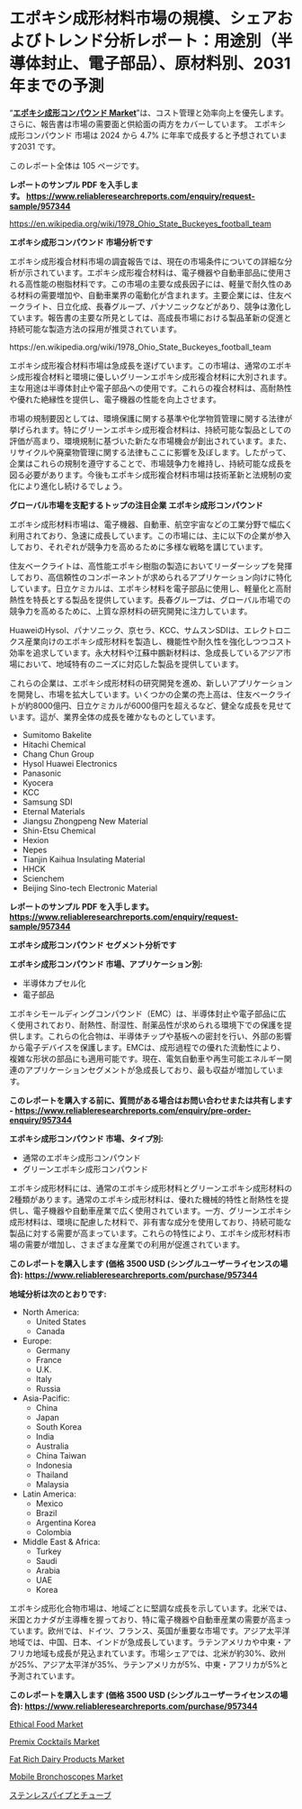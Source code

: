 <p><h1>エポキシ成形材料市場の規模、シェアおよびトレンド分析レポート：用途別（半導体封止、電子部品）、原材料別、2031年までの予測</h1></p><p>&ldquo;<strong><a href="https://www.reliableresearchreports.com/epoxy-molding-compounds-r957344?utm_campaign=107&utm_medium=9&utm_source=Github&utm_content=ia&utm_term=09102024&utm_id=epoxy-molding-compounds">エポキシ成形コンパウンド Market</a></strong>&rdquo;は、コスト管理と効率向上を優先します。 さらに、報告書は市場の需要面と供給面の両方をカバーしています。 エポキシ成形コンパウンド 市場は 2024 から 4.7% に年率で成長すると予想されています2031 です。</p>
<p>このレポート全体は 105 ページです。</p>
<p><strong>レポートのサンプル PDF を入手します。&nbsp;<a href="https://www.reliableresearchreports.com/enquiry/request-sample/957344?utm_campaign=107&utm_medium=9&utm_source=Github&utm_content=ia&utm_term=09102024&utm_id=epoxy-molding-compounds">https://www.reliableresearchreports.com/enquiry/request-sample/957344</a></strong></p>
<p><a href="https://en.wikipedia.org/wiki/1978_Ohio_State_Buckeyes_football_team?utm_campaign=107&utm_medium=9&utm_source=Github&utm_content=ia&utm_term=09102024&utm_id=epoxy-molding-compounds">https://en.wikipedia.org/wiki/1978_Ohio_State_Buckeyes_football_team</a></p>
<p><strong>エポキシ成形コンパウンド 市場分析です</strong></p>
<p><p>エポキシ成形複合材料市場の調査報告では、現在の市場条件についての詳細な分析が示されています。エポキシ成形複合材料は、電子機器や自動車部品に使用される高性能の樹脂材料です。この市場の主要な成長因子には、軽量で耐久性のある材料の需要増加や、自動車業界の電動化が含まれます。主要企業には、住友ベークライト、日立化成、長春グループ、パナソニックなどがあり、競争は激化しています。報告書の主要な所見としては、高成長市場における製品革新の促進と持続可能な製造方法の採用が推奨されています。</p></p>
<p>https://en.wikipedia.org/wiki/1978_Ohio_State_Buckeyes_football_team</p>
<p><p>エポキシ成形複合材料市場は急成長を遂げています。この市場は、通常のエポキシ成形複合材料と環境に優しいグリーンエポキシ成形複合材料に大別されます。主な用途は半導体封止や電子部品への使用です。これらの複合材料は、高耐熱性や優れた絶縁性を提供し、電子機器の性能を向上させます。</p><p>市場の規制要因としては、環境保護に関する基準や化学物質管理に関する法律が挙げられます。特にグリーンエポキシ成形複合材料は、持続可能な製品としての評価が高まり、環境規制に基づいた新たな市場機会が創出されています。また、リサイクルや廃棄物管理に関する法律もここに影響を及ぼします。したがって、企業はこれらの規制を遵守することで、市場競争力を維持し、持続可能な成長を図る必要があります。今後もエポキシ成形複合材料市場は技術革新と法規制の変化により進化し続けるでしょう。</p></p>
<p><strong>グローバル市場を支配するトップの注目企業 エポキシ成形コンパウンド</strong></p>
<p><p>エポキシ成形材料市場は、電子機器、自動車、航空宇宙などの工業分野で幅広く利用されており、急速に成長しています。この市場には、主に以下の企業が参入しており、それぞれが競争力を高めるために多様な戦略を講じています。</p><p>住友ベークライトは、高性能エポキシ樹脂の製造においてリーダーシップを発揮しており、高信頼性のコンポーネントが求められるアプリケーション向けに特化しています。日立ケミカルは、エポキシ材料を電子部品に使用し、軽量化と高耐熱性を特長とする製品を提供しています。長春グループは、グローバル市場での競争力を高めるために、上質な原材料の研究開発に注力しています。</p><p>HuaweiのHysol、パナソニック、京セラ、KCC、サムスンSDIは、エレクトロニクス産業向けのエポキシ成形材料を製造し、機能性や耐久性を強化しつつコスト効率を追求しています。永大材料や江蘇中鵬新材料は、急成長しているアジア市場において、地域特有のニーズに対応した製品を提供しています。</p><p>これらの企業は、エポキシ成形材料の研究開発を進め、新しいアプリケーションを開発し、市場を拡大しています。いくつかの企業の売上高は、住友ベークライトが約8000億円、日立ケミカルが6000億円を超えるなど、健全な成長を見せています。這が、業界全体の成長を確かなものとしています。</p></p>
<p><ul><li>Sumitomo Bakelite</li><li>Hitachi Chemical</li><li>Chang Chun Group</li><li>Hysol Huawei Electronics</li><li>Panasonic</li><li>Kyocera</li><li>KCC</li><li>Samsung SDI</li><li>Eternal Materials</li><li>Jiangsu Zhongpeng New Material</li><li>Shin-Etsu Chemical</li><li>Hexion</li><li>Nepes</li><li>Tianjin Kaihua Insulating Material</li><li>HHCK</li><li>Scienchem</li><li>Beijing Sino-tech Electronic Material</li></ul></p>
<p><strong>レポートのサンプル PDF を入手します。 <a href="https://www.reliableresearchreports.com/enquiry/request-sample/957344?utm_campaign=107&utm_medium=9&utm_source=Github&utm_content=ia&utm_term=09102024&utm_id=epoxy-molding-compounds">https://www.reliableresearchreports.com/enquiry/request-sample/957344</a></strong></p>
<p><strong>エポキシ成形コンパウンド セグメント分析です</strong></p>
<p><strong>エポキシ成形コンパウンド 市場、アプリケーション別:</strong></p>
<p><ul><li>半導体カプセル化</li><li>電子部品</li></ul></p>
<p><p>エポキシモールディングコンパウンド（EMC）は、半導体封止や電子部品に広く使用されており、耐熱性、耐湿性、耐薬品性が求められる環境下での保護を提供します。これらの化合物は、半導体チップや基板への密封を行い、外部の影響から電子デバイスを保護します。EMCは、成形過程での優れた流動性により、複雑な形状の部品にも適用可能です。現在、電気自動車や再生可能エネルギー関連のアプリケーションセグメントが急成長しており、最も収益が増加しています。</p></p>
<p><strong>このレポートを購入する前に、質問がある場合はお問い合わせまたは共有します - <a href="https://www.reliableresearchreports.com/enquiry/pre-order-enquiry/957344?utm_campaign=107&utm_medium=9&utm_source=Github&utm_content=ia&utm_term=09102024&utm_id=epoxy-molding-compounds">https://www.reliableresearchreports.com/enquiry/pre-order-enquiry/957344</a></strong></p>
<p><strong>エポキシ成形コンパウンド 市場、タイプ別:</strong></p>
<p><ul><li>通常のエポキシ成形コンパウンド</li><li>グリーンエポキシ成形コンパウンド</li></ul></p>
<p><p>エポキシ成形材料には、通常のエポキシ成形材料とグリーンエポキシ成形材料の2種類があります。通常のエポキシ成形材料は、優れた機械的特性と耐熱性を提供し、電子機器や自動車産業で広く使用されています。一方、グリーンエポキシ成形材料は、環境に配慮した材料で、非有害な成分を使用しており、持続可能な製品に対する需要が高まっています。これらの特性により、エポキシ成形材料市場の需要が増加し、さまざまな産業での利用が促進されています。</p></p>
<p><strong>このレポートを購入します (価格 3500 USD (シングルユーザーライセンスの場合): <a href="https://www.reliableresearchreports.com/purchase/957344?utm_campaign=107&utm_medium=9&utm_source=Github&utm_content=ia&utm_term=09102024&utm_id=epoxy-molding-compounds">https://www.reliableresearchreports.com/purchase/957344</a></strong></p>
<p><strong>地域分析は次のとおりです:</strong></p>
<p><ul>
    <li>
        North America:
        <ul>
            <li>United States</li>
            <li>Canada</li>
        </ul>
    </li>
    <li>
        Europe:
        <ul>
            <li>Germany</li>
            <li>France</li>
            <li>U.K.</li>
            <li>Italy</li>
            <li>Russia</li>
        </ul>
    </li>
    <li>
        Asia-Pacific:
        <ul>
            <li>China</li>
            <li>Japan</li>
            <li>South Korea</li>
            <li>India</li>
            <li>Australia</li>
            <li>China Taiwan</li>
            <li>Indonesia</li>
            <li>Thailand</li>
            <li>Malaysia</li>
        </ul>
    </li>
    <li>
        Latin America:
        <ul>
            <li>Mexico</li>
            <li>Brazil</li>
            <li>Argentina Korea</li>
            <li>Colombia</li>
        </ul>
    </li>
    <li>
        Middle East & Africa:
        <ul>
            <li>Turkey</li>
            <li>Saudi</li>
            <li>Arabia</li>
            <li>UAE</li>
            <li>Korea</li>
        </ul>
    </li>
    </ul></p>
<p><p>エポキシ成形化合物市場は、地域ごとに堅調な成長を示しています。北米では、米国とカナダが主導権を握っており、特に電子機器や自動車産業の需要が高まっています。欧州では、ドイツ、フランス、英国が重要な市場です。アジア太平洋地域では、中国、日本、インドが急成長しています。ラテンアメリカや中東・アフリカ地域も成長が見込まれています。市場シェアでは、北米が約30%、欧州が25%、アジア太平洋が35%、ラテンアメリカが5%、中東・アフリカが5%と予測されています。</p></p>
<p><strong>このレポートを購入します (価格 3500 USD (シングルユーザーライセンスの場合): <a href="https://www.reliableresearchreports.com/purchase/957344?utm_campaign=107&utm_medium=9&utm_source=Github&utm_content=ia&utm_term=09102024&utm_id=epoxy-molding-compounds">https://www.reliableresearchreports.com/purchase/957344</a></strong></p>
<p><p><a href="https://issuu.com/reportprime-2/docs/ethical-food-market-size-2030.pptx_12edd8e20cb26b?utm_campaign=107&utm_medium=9&utm_source=Github&utm_content=ia&utm_term=09102024&utm_id=epoxy-molding-compounds">Ethical Food Market</a></p><p><a href="https://issuu.com/reportprime-2/docs/premix-cocktails-market-size-2030.p_c64afae8d53587?utm_campaign=107&utm_medium=9&utm_source=Github&utm_content=ia&utm_term=09102024&utm_id=epoxy-molding-compounds">Premix Cocktails Market</a></p><p><a href="https://www.linkedin.com/pulse/fat-rich-dairy-products-market-navigating-challenges-unlocking-n3dbf?utm_campaign=107&utm_medium=9&utm_source=Github&utm_content=ia&utm_term=09102024&utm_id=epoxy-molding-compounds">Fat Rich Dairy Products Market</a></p><p><a href="https://github.com/jennyt6m/Market-Research-Report-List-1/blob/main/mobile-bronchoscopes-market.md?utm_campaign=107&utm_medium=9&utm_source=Github&utm_content=ia&utm_term=09102024&utm_id=epoxy-molding-compounds">Mobile Bronchoscopes Market</a></p><p><a href="https://github.com/mohamedbakry57/Market-Research-Report-List-6/blob/main/144302417200.md?utm_campaign=107&utm_medium=9&utm_source=Github&utm_content=ia&utm_term=09102024&utm_id=epoxy-molding-compounds">ステンレスパイプとチューブ</a></p></p>
